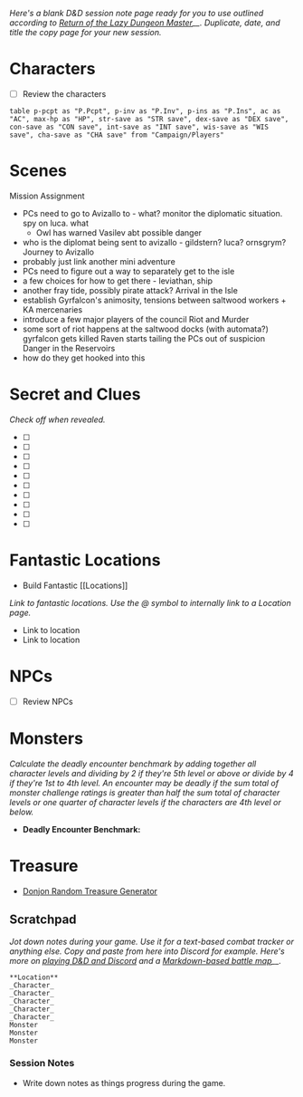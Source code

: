 _Here's a blank D&D session note page ready for you to use outlined according to_ _[Return of the Lazy Dungeon Master](https://slyflourish.com/returnofthelazydm/index.html)__. Duplicate, date, and title the copy page for your new session._

# Characters

- [ ] Review the characters

```dataview
table p-pcpt as "P.Pcpt", p-inv as "P.Inv", p-ins as "P.Ins", ac as "AC", max-hp as "HP", str-save as "STR save", dex-save as "DEX save", con-save as "CON save", int-save as "INT save", wis-save as "WIS save", cha-save as "CHA save" from "Campaign/Players"
```


# Scenes

Mission Assignment
- PCs need to go to Avizallo to - what? monitor the diplomatic situation. spy on luca. what
	- Owl has warned Vasilev abt possible danger
- who is the diplomat being sent to avizallo - gildstern? luca? ornsgrym?
Journey to Avizallo
- probably just link another mini adventure
- PCs need to figure out a way to separately get to the isle
- a few choices for how to get there - leviathan, ship
- another fray tide, possibly pirate attack?
Arrival in the Isle
- establish Gyrfalcon's animosity, tensions between saltwood workers + KA mercenaries
- introduce a few major players of the council
Riot and Murder
- some sort of riot happens at the saltwood docks (with automata?) gyrfalcon gets killed 
Raven starts tailing the PCs out of suspicion
Danger in the Reservoirs
- how do they get hooked into this

# Secret and Clues

_Check off when revealed._

- [ ]
- [ ]
- [ ]
- [ ]
- [ ]
- [ ]
- [ ]
- [ ]
- [ ]
- [ ]

# Fantastic Locations

- Build Fantastic [[Locations]]

_Link to fantastic locations. Use the @ symbol to internally link to a Location page._

- Link to location
- Link to location

# NPCs

- [ ] Review NPCs


# Monsters

_Calculate the deadly encounter benchmark by adding together all character levels and dividing by 2 if they're 5th level or above or divide by 4 if they're 1st to 4th level. An encounter may be deadly if the sum total of monster challenge ratings is greater than half the sum total of character levels or one quarter of character levels if the characters are 4th level or below._

- **Deadly Encounter Benchmark:**

# Treasure

- [Donjon Random Treasure Generator](https://donjon.bin.sh/5e/random/#type=treasure;treasure-cr=4;treasure-loot_type=treasure_hoard)

## Scratchpad

_Jot down notes during your game. Use it for a text-based combat tracker or anything else. Copy and paste from here into Discord for example. Here's more on_ _[playing D&D and Discord](https://slyflourish.com/playing_dnd_over_discord.html)_ _and a_ _[Markdown-based battle map](https://slyflourish.com/text-based_battle_maps.html)__._

```
**Location**
_Character_
_Character_
_Character_
_Character_
_Character_
Monster
Monster
Monster
```

### Session Notes

- Write down notes as things progress during the game.
